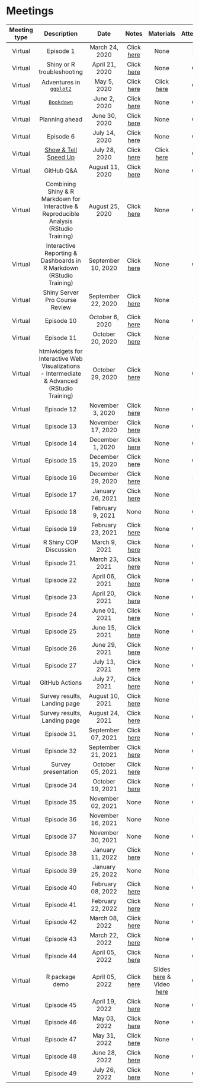 # Meetings

| Meeting type | Description | Date | Notes | Materials | Attended |
| :---: | :---: | :---: | :---: | :---: | :---: |
| Virtual | Episode 1 | March 24, 2020 | Click [here](https://docs.google.com/document/d/1CJy5BSM_w-s4rmXuZalGSm_3QNkiwwS881OTVxwo098/edit?usp=sharing) | None | :x: |
| Virtual | Shiny or R troubleshooting | April 21, 2020 | Click [here](https://docs.google.com/document/d/1NpUGqyQpoWO40qHu2KaA9QAo-7QXuYfZel3_OhtI60g/edit) | None | :heavy_check_mark: |
| Virtual | Adventures in [`ggplot2`](https://ggplot2.tidyverse.org/) | May 5, 2020 | Click [here](https://docs.google.com/document/d/1tlTXNcBhpvJxZ5KbHkjlK6AUWQrIvvy6Q9iR8AaNuLo/edit) | Click [here](https://github.com/jmhatch-NOAA/R-Shiny-Working-Group/tree/master/materials/ggplot2_example) | :heavy_check_mark: |
| Virtual | [`Bookdown`](https://github.com/rstudio/bookdown) | June 2, 2020 | Click [here](https://docs.google.com/document/d/11dR883iMCMorqlZX-uBKErEhLtbUmyY2x2lHBroCZl4/edit) | None | :heavy_check_mark: |
| Virtual | Planning ahead | June 30, 2020 | Click [here](https://docs.google.com/document/d/1PInA6lvWt2kUdIKQCMMZLhlY4Th14UzVgL3c7KPD_Kw/edit) | None | :heavy_check_mark: |
| Virtual | Episode 6 | July 14, 2020 | Click [here](https://docs.google.com/document/d/1aDg2TfOy5bTsk4LJ3rkTgbKPUqpJypvdmzaqTtNAvvk/edit?usp=sharing) | None | :heavy_check_mark: |
| Virtual | [Show & Tell Speed Up](https://github.com/jmhatch-NOAA/R-Shiny-Working-Group/tree/master/docs) | July 28, 2020 | Click [here](https://docs.google.com/document/d/1K0IJNPDjD6DpbsdMcr39MsyKtNt5PaOrAXvSWJmTSz8/edit?usp=sharing) | Click [here](https://jmhatch-NOAA.github.io/R-Shiny-Working-Group/) | :heavy_check_mark: |
| Virtual | GitHub Q&A | August 11, 2020 | Click [here](https://docs.google.com/document/d/1M6gnGTfr3BlX5ResEdY4bKM2QuJ7bRhfkpDWoq2wlls/edit) | None | :heavy_check_mark: |
| Virtual | Combining Shiny & R Markdown for Interactive & Reproducible Analysis (RStudio Training) | August 25, 2020 | Click [here](https://docs.google.com/document/d/1TSozBIiBtVIDHnmfhlraBzVgLSAf_D6gqU1FvhYDXBU/edit?usp=sharing) | None | :heavy_check_mark: |
| Virtual | Interactive Reporting & Dashboards in R Markdown (RStudio Training) | September 10, 2020 | Click [here](https://docs.google.com/document/d/1013MJ3TuAKqmRnX_xXW6InrjGO4NmE2AileBqjJV4hc/edit?usp=sharing) | None | :heavy_check_mark: |
| Virtual | Shiny Server Pro Course Review | September 22, 2020 | Click [here](https://docs.google.com/document/d/1vVtsZUXLEpJUnZUtWLW5T0T6KT9LN0QGNO9W53TndUE/edit?usp=sharing) | None | :x: |
| Virtual | Episode 10 | October 6, 2020 | Click [here](https://docs.google.com/document/d/1xCooRNNcrXZLUtPcS2hjToJFS9AS9VU_vJJhvly-xmw/edit?usp=sharing) | None | :heavy_check_mark: |
| Virtual | Episode 11 | October 20, 2020 | Click [here](https://docs.google.com/document/d/1wT846zx4LffoebsOQ4EQQ6FTZUHgeILSQt5jyVQEE24/edit?usp=sharing) | None | :x: |
| Virtual | htmlwidgets for Interactive Web Visualizations - Intermediate & Advanced (RStudio Training) | October 29, 2020 | Click [here](https://docs.google.com/document/d/1j5VdWFChKraeI0hTeCnixHFajH7NxVTkuRDPlMCB3H4/edit?usp=sharing) | None | :heavy_check_mark: |
| Virtual | Episode 12 | November 3, 2020 | Click [here](https://docs.google.com/document/d/1SfmEkCkJFgX01d6xXiupOHMCiqs0DTH-qBv4R1NgzYs/edit?usp=sharing) | None | :heavy_check_mark: |
| Virtual | Episode 13 | November 17, 2020 | Click [here](https://docs.google.com/document/d/1IPAEDt2dYyORE9cv1esy1APsxyZj4UT954spr8x0Z_4/edit?usp=sharing) | None | :heavy_check_mark: |
| Virtual | Episode 14 | December 1, 2020 | Click [here](https://docs.google.com/document/d/1meVYgF2u_qXuEHoQ5-WCCn-UTI03Dg-GGgx2uWUq-8E/edit?usp=sharing) | None | :heavy_check_mark: |
| Virtual | Episode 15 | December 15, 2020 | Click [here](https://docs.google.com/document/d/1lsUHFCl3RDMubjq6HLI_Pkg-c2x7Q6Ifx1f9BMKADco/edit?usp=sharing) | None | :heavy_check_mark: |
| Virtual | Episode 16 | December 29, 2020 | Click [here](https://docs.google.com/document/d/1Hcse3q17kOul6waCpw2QLEMuongn6SAWwfYCQE_B2IY/edit?usp=sharing) | None | :x: |
| Virtual | Episode 17 | January 26, 2021 | Click [here](https://docs.google.com/document/d/1OfSCbYIlcyRbFGk3hQVnVOOUzmNJSewyzEkseyjC9pg/edit?usp=sharing) | None | :x: |
| Virtual | Episode 18 | February 9, 2021 | None | None | :heavy_check_mark: |
| Virtual | Episode 19 | February 23, 2021 | Click [here](https://docs.google.com/document/d/19UoK9UEGiCOp9dSoSueWTtCtXYExXtgtjT4RPakXwpw/edit?usp=sharing) | None | :heavy_check_mark: |
| Virtual | R Shiny COP Discussion | March 9, 2021 | Click [here](https://docs.google.com/document/d/1hVAninf63f1HLEZTmMH8lVzUBXozvMhKpt5gdb6dZMw/edit?usp=sharing) | None | :heavy_check_mark: |
| Virtual | Episode 21 | March 23, 2021 | Click [here](https://docs.google.com/document/d/12sOH0fHpZKwI8-YKL9nCMpUChyYShnLeIKyvje2x7bA/edit?usp=sharing) | None | :heavy_check_mark: |
| Virtual | Episode 22 | April 06, 2021 | Click [here](https://docs.google.com/document/d/1lSilFDfmV5XHr6e4k1spDwjukMpUMye6azScL6HNRMA/edit?usp=sharing) | None | :heavy_check_mark: |
| Virtual | Episode 23 | April 20, 2021 | Click [here](https://docs.google.com/document/d/1zT0X2Y8tWB6G1F6j0C1Iy16JNDaLGxHZzzbhyJqwLEA/edit?usp=sharing) | None | :heavy_check_mark: |
| Virtual | Episode 24 | June 01, 2021 | Click [here](https://docs.google.com/document/d/1jS90vEt_d5bVzIi_fjsRVD-46W6Lkq1-IHXDZvdZYjs/edit?usp=sharing) | None | :heavy_check_mark: |
| Virtual | Episode 25 | June 15, 2021 | Click [here](https://docs.google.com/document/d/1a1KoeQkLtskYDA6KOCZ6eHXYBYCyWA0AWdZVwgx186E/edit?usp=sharing) | None | :heavy_check_mark: |
| Virtual | Episode 26 | June 29, 2021 | Click [here](https://docs.google.com/document/d/1ce9zmuOhXXGjUHRPsQPBExxLZfOnYE1ju0nZ4SaPE-E/edit?usp=sharing) | None | :heavy_check_mark: |
| Virtual | Episode 27 | July 13, 2021 | Click [here](https://docs.google.com/document/d/1WFuh_R_q53gXK9f1TmglmqJaBrsQ6XSteGistw1hzgw/edit?usp=sharing) | None | :heavy_check_mark: |
| Virtual | GitHub Actions | July 27, 2021 | Click [here](https://docs.google.com/document/d/1qK5B9r9D96OM_SNfa66WRmjewEMl6fYQDj1H_bWL64w/edit?usp=sharing) | None | :heavy_check_mark: |
| Virtual | Survey results, Landing page | August 10, 2021 | Click [here](https://docs.google.com/document/d/1TacIfsHK-9vLSjFL64mjGKwVKLg-5lhW6pNKXYK2W2Y/edit?usp=sharing) | None | :x: |
| Virtual | Survey results, Landing page | August 24, 2021 | Click [here](https://docs.google.com/document/d/1p4VtRJlUhY3ymp5tnTnLUtOlLd6EOimgw3Yy5di__VI/edit?usp=sharing) | None | :heavy_check_mark: |
| Virtual | Episode 31 | September 07, 2021 | Click [here](https://docs.google.com/document/d/1I9NWh1F01-4yA0yBUGp_n7ZOzSI0rE55afFwZ9OnKmM/edit?usp=sharing) | None | :heavy_check_mark: |
| Virtual | Episode 32 | September 21, 2021 | Click [here](https://docs.google.com/document/d/1cUhez8WXy133i95iI04_ykFhBAhtOdS58lA3dVUK70M/edit?usp=sharing) | None | :heavy_check_mark: |
| Virtual | Survey presentation | October 05, 2021 | Click [here](https://docs.google.com/document/d/1Lf-ewtk25Rz_DMWYpx9sWD2GN6E8EyUanuTylPyItOc/edit?usp=sharing) | None | :heavy_check_mark: |
| Virtual | Episode 34 | October 19, 2021 | Click [here](https://docs.google.com/document/d/1IEkJ036lJK9fXGmPaj_TYR29e9HrvB2qP0HcKVEKwpE/edit?usp=sharing) | None | :heavy_check_mark: |
| Virtual | Episode 35 | November 02, 2021 | None | None | :heavy_check_mark: |
| Virtual | Episode 36 | November 16, 2021 | None | None | :x: |
| Virtual | Episode 37 | November 30, 2021 | None | None | :heavy_check_mark: |
| Virtual | Episode 38 | January 11, 2022 | Click [here](https://docs.google.com/document/d/1PGlTZzkhH39u6Ub4dPng-kzEl4wzEhhp6ZndiFZro4c/edit?usp=sharing) | None | :heavy_check_mark: |
| Virtual | Episode 39 | January 25, 2022 | None | None | :x: |
| Virtual | Episode 40 | February 08, 2022 | Click [here](https://docs.google.com/document/d/1YUSbRPtBMEzKhV7vBWl5MHR7976FTfP8z9u2ctxIXnM/edit?usp=sharing) | None | :heavy_check_mark: |
| Virtual | Episode 41 | February 22, 2022 | Click [here](https://docs.google.com/document/d/1v-uthvRzkNroVLoGq6K22tDfIjWGnbahZqYc6tdtCGM/edit?usp=sharing) | None | :heavy_check_mark: |
| Virtual | Episode 42 | March 08, 2022 | Click [here](https://docs.google.com/document/d/1JGIHlBACqI21QPhWHytttbZZ-UXy0vYM61LHeF5pHnA/edit?usp=sharing) | None | :heavy_check_mark: |
| Virtual | Episode 43 | March 22, 2022 | Click [here](https://docs.google.com/document/d/1iaW70e-mBIhbJLtEvvqY5NFqz7janSiaPqNrhlcQAuQ/edit?usp=sharing) | None | :heavy_check_mark: |
| Virtual | Episode 44 | April 05, 2022 | Click [here](https://docs.google.com/document/d/1rNQcV4PX5CF5A_t_tr1Fheo1bHpEJk7pGzRCIvw-8aM/edit?usp=sharing) | None | :heavy_check_mark: |
| Virtual | R package demo | April 05, 2022 | Click [here](https://docs.google.com/document/d/1rNQcV4PX5CF5A_t_tr1Fheo1bHpEJk7pGzRCIvw-8aM/edit?usp=sharing) | Slides [here](https://docs.google.com/presentation/d/12wnRtLDLjrDD29ZMCqpGk4JGpBSBSq5jddLCQsDStpY/edit?usp=sharing) & Video [here](https://drive.google.com/file/d/1AFmE7stXjUbmQoNuYtXcQICTJ_ncJwZk/view?usp=sharing) | :heavy_check_mark: |
| Virtual | Episode 45 | April 19, 2022 | Click [here](https://docs.google.com/document/d/1O23qGXGiSKDN4aLj4PNU_gJdHpaEF5lC4GnSuyoSr1U/edit?usp=sharing) | None | :heavy_check_mark: |
| Virtual | Episode 46 | May 03, 2022 | Click [here](https://docs.google.com/document/d/1RwtmKEBA373zTgedxrYqSfagoij5YqqE636Gk4KUANk/edit?usp=sharing) | None | :heavy_check_mark: |
| Virtual | Episode 47 | May 31, 2022 | Click [here](https://docs.google.com/document/d/1txDa4TMe1dseicdOJkPmCEYBWVi2aRr-YbP6UXYeMsA/edit?usp=sharing) | None | :heavy_check_mark: |
| Virtual | Episode 48 | June 28, 2022 | Click [here](https://docs.google.com/document/d/1dqjVjjS8voHZFgxgeeMoWmAb1VTow58VzkDGMD1XrJk/edit?usp=sharing) | None | :heavy_check_mark: |
| Virtual | Episode 49 | July 26, 2022 | Click [here](https://docs.google.com/document/d/19zdNlDAmrklFi9EfPUuNrxeqT4rMAHt86Mfsa973LLY/edit?usp=sharing) | None | :heavy_check_mark: |
